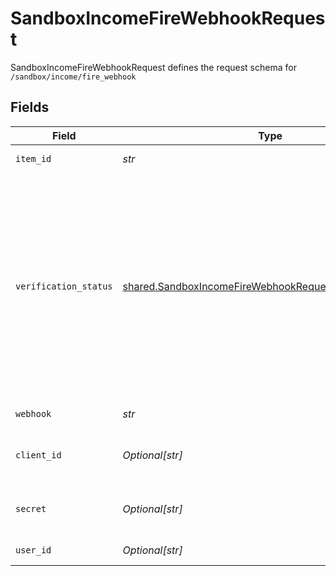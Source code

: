 # SandboxIncomeFireWebhookRequest

SandboxIncomeFireWebhookRequest defines the request schema for `/sandbox/income/fire_webhook`


## Fields

| Field                                                                                                                                                                                                                                                                                                                                                                                                                                                                                                                                                                                               | Type                                                                                                                                                                                                                                                                                                                                                                                                                                                                                                                                                                                                | Required                                                                                                                                                                                                                                                                                                                                                                                                                                                                                                                                                                                            | Description                                                                                                                                                                                                                                                                                                                                                                                                                                                                                                                                                                                         |
| --------------------------------------------------------------------------------------------------------------------------------------------------------------------------------------------------------------------------------------------------------------------------------------------------------------------------------------------------------------------------------------------------------------------------------------------------------------------------------------------------------------------------------------------------------------------------------------------------- | --------------------------------------------------------------------------------------------------------------------------------------------------------------------------------------------------------------------------------------------------------------------------------------------------------------------------------------------------------------------------------------------------------------------------------------------------------------------------------------------------------------------------------------------------------------------------------------------------- | --------------------------------------------------------------------------------------------------------------------------------------------------------------------------------------------------------------------------------------------------------------------------------------------------------------------------------------------------------------------------------------------------------------------------------------------------------------------------------------------------------------------------------------------------------------------------------------------------- | --------------------------------------------------------------------------------------------------------------------------------------------------------------------------------------------------------------------------------------------------------------------------------------------------------------------------------------------------------------------------------------------------------------------------------------------------------------------------------------------------------------------------------------------------------------------------------------------------- |
| `item_id`                                                                                                                                                                                                                                                                                                                                                                                                                                                                                                                                                                                           | *str*                                                                                                                                                                                                                                                                                                                                                                                                                                                                                                                                                                                               | :heavy_check_mark:                                                                                                                                                                                                                                                                                                                                                                                                                                                                                                                                                                                  | The Item ID associated with the verification.                                                                                                                                                                                                                                                                                                                                                                                                                                                                                                                                                       |
| `verification_status`                                                                                                                                                                                                                                                                                                                                                                                                                                                                                                                                                                               | [shared.SandboxIncomeFireWebhookRequestVerificationStatus](../../models/shared/sandboxincomefirewebhookrequestverificationstatus.md)                                                                                                                                                                                                                                                                                                                                                                                                                                                                | :heavy_check_mark:                                                                                                                                                                                                                                                                                                                                                                                                                                                                                                                                                                                  | `VERIFICATION_STATUS_PROCESSING_COMPLETE`: The income verification status processing has completed. If the user uploaded multiple documents, this webhook will fire when all documents have finished processing. Call the `/income/verification/paystubs/get` endpoint and check the document metadata to see which documents were successfully parsed.<br/><br/>`VERIFICATION_STATUS_PROCESSING_FAILED`: A failure occurred when attempting to process the verification documentation.<br/><br/>`VERIFICATION_STATUS_PENDING_APPROVAL`: (deprecated) The income verification has been sent to the user for review. |
| `webhook`                                                                                                                                                                                                                                                                                                                                                                                                                                                                                                                                                                                           | *str*                                                                                                                                                                                                                                                                                                                                                                                                                                                                                                                                                                                               | :heavy_check_mark:                                                                                                                                                                                                                                                                                                                                                                                                                                                                                                                                                                                  | The URL to which the webhook should be sent.                                                                                                                                                                                                                                                                                                                                                                                                                                                                                                                                                        |
| `client_id`                                                                                                                                                                                                                                                                                                                                                                                                                                                                                                                                                                                         | *Optional[str]*                                                                                                                                                                                                                                                                                                                                                                                                                                                                                                                                                                                     | :heavy_minus_sign:                                                                                                                                                                                                                                                                                                                                                                                                                                                                                                                                                                                  | Your Plaid API `client_id`. The `client_id` is required and may be provided either in the `PLAID-CLIENT-ID` header or as part of a request body.                                                                                                                                                                                                                                                                                                                                                                                                                                                    |
| `secret`                                                                                                                                                                                                                                                                                                                                                                                                                                                                                                                                                                                            | *Optional[str]*                                                                                                                                                                                                                                                                                                                                                                                                                                                                                                                                                                                     | :heavy_minus_sign:                                                                                                                                                                                                                                                                                                                                                                                                                                                                                                                                                                                  | Your Plaid API `secret`. The `secret` is required and may be provided either in the `PLAID-SECRET` header or as part of a request body.                                                                                                                                                                                                                                                                                                                                                                                                                                                             |
| `user_id`                                                                                                                                                                                                                                                                                                                                                                                                                                                                                                                                                                                           | *Optional[str]*                                                                                                                                                                                                                                                                                                                                                                                                                                                                                                                                                                                     | :heavy_minus_sign:                                                                                                                                                                                                                                                                                                                                                                                                                                                                                                                                                                                  | The Plaid `user_id` of the User associated with this webhook, warning, or error.                                                                                                                                                                                                                                                                                                                                                                                                                                                                                                                    |